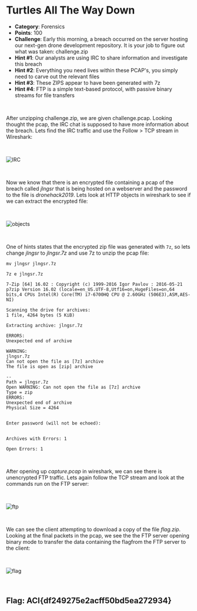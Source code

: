 # Turtles All The Way Down

* **Category**: Forensics
* **Points**: 100
* **Challenge**: Early this morning, a breach occurred on the server hosting our next-gen drone development repository. It is your job to figure out what was taken: challenge.zip
* **Hint #1**: Our analysts are using IRC to share information and investigate this breach
* **Hint #2**: Everything you need lives within these PCAP's, you simply need to carve out the relevant files
* **Hint #3**: These ZIPS appear to have been generated with 7z
* **Hint #4**: FTP is a simple text-based protocol, with passive binary streams for file transfers

<br />

After unzipping challenge.zip, we are given challenge.pcap.  Looking thought the pcap, the IRC chat is supposed to have more information about the breach.  Lets find the IRC traffic and use the Follow > TCP stream in Wireshark:

<br />

![IRC](https://github.com/eesantiago/Writeups/blob/master/CyberStakes_2020/turtles_all_the_way_down/screenshots/IRC.JPG)

<br /> 

Now we know that there is an encrypted file containing a pcap of the breach called *jlngsr* that is being hosted on a webserver and the password to the file is *dronehack2019*.  Lets look at HTTP objects in wireshark to see if we can extract the encrypted file:

<br />

![objects](https://github.com/eesantiago/Writeups/blob/master/CyberStakes_2020/turtles_all_the_way_down/screenshots/objects.JPG)

<br />

One of hints states that the encrypted zip file was generated with `7z`, so lets change *jlngsr* to *jlngsr.7z* and use 7z to unzip the pcap file:
```
mv jlngsr jlngsr.7z

7z e jlngsr.7z

7-Zip [64] 16.02 : Copyright (c) 1999-2016 Igor Pavlov : 2016-05-21
p7zip Version 16.02 (locale=en_US.UTF-8,Utf16=on,HugeFiles=on,64 bits,4 CPUs Intel(R) Core(TM) i7-6700HQ CPU @ 2.60GHz (506E3),ASM,AES-NI)

Scanning the drive for archives:
1 file, 4264 bytes (5 KiB)

Extracting archive: jlngsr.7z

ERRORS:
Unexpected end of archive

WARNING:
jlngsr.7z
Can not open the file as [7z] archive
The file is open as [zip] archive

--
Path = jlngsr.7z
Open WARNING: Can not open the file as [7z] archive
Type = zip
ERRORS:
Unexpected end of archive
Physical Size = 4264

    
Enter password (will not be echoed):
                   

Archives with Errors: 1

Open Errors: 1
```

<br />

After opening up *capture.pcap* in wireshark, we can see there is unencrypted FTP traffic.  Lets again follow the TCP stream and look at the commands run on the FTP server:

<br />

![ftp](https://github.com/eesantiago/Writeups/blob/master/CyberStakes_2020/turtles_all_the_way_down/screenshots/ftp.JPG)

<br />

We can see the client attempting to download a copy of the file *flag.zip*.  Looking at the final packets in the pcap, we see the the FTP server opening binary mode to transfer the data containing the flagfrom the FTP server to the client:

<br />

![flag](https://github.com/eesantiago/Writeups/blob/master/CyberStakes_2020/turtles_all_the_way_down/screenshots/flag.JPG)

<br /> 

## Flag: ACI{df249275e2acff50bd5ea272934}
